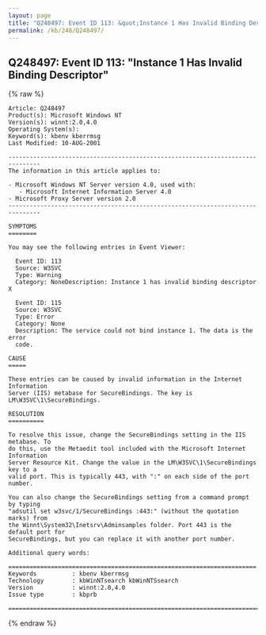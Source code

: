```yaml
---
layout: page
title: "Q248497: Event ID 113: &quot;Instance 1 Has Invalid Binding Descriptor&quot;"
permalink: /kb/248/Q248497/
---
```


## Q248497: Event ID 113: &quot;Instance 1 Has Invalid Binding Descriptor&quot;

{% raw %}

	Article: Q248497
	Product(s): Microsoft Windows NT
	Version(s): winnt:2.0,4.0
	Operating System(s): 
	Keyword(s): kbenv kberrmsg
	Last Modified: 10-AUG-2001
	
	-------------------------------------------------------------------------------
	The information in this article applies to:
	
	- Microsoft Windows NT Server version 4.0, used with:
	   - Microsoft Internet Information Server 4.0 
	- Microsoft Proxy Server version 2.0 
	-------------------------------------------------------------------------------
	
	SYMPTOMS
	========
	
	You may see the following entries in Event Viewer:
	
	  Event ID: 113
	  Source: W3SVC
	  Type: Warning
	  Category: NoneDescription: Instance 1 has invalid binding descriptor X
	
	  Event ID: 115
	  Source: W3SVC
	  Type: Error
	  Category: None
	  Description: The service could not bind instance 1. The data is the error
	  code.
	
	CAUSE
	=====
	
	These entries can be caused by invalid information in the Internet Information
	Server (IIS) metabase for SecureBindings. The key is LM\W3SVC\1\SecureBindings.
	
	RESOLUTION
	==========
	
	To resolve this issue, change the SecureBindings setting in the IIS metabase. To
	do this, use the Metaedit tool included with the Microsoft Internet Information
	Server Resource Kit. Change the value in the LM\W3SVC\1\SecureBindings key to a
	valid port. This is typically 443, with ":" on each side of the port number.
	
	You can also change the SecureBindings setting from a command prompt by typing
	"adsutil set w3svc/1/SecureBindings :443:" (without the quotation marks) from
	the Winnt\System32\Inetsrv\Adminsamples folder. Port 443 is the default port for
	SecureBindings, but you can replace it with another port number.
	
	Additional query words:
	
	======================================================================
	Keywords          : kbenv kberrmsg 
	Technology        : kbWinNTsearch kbWinNTSsearch
	Version           : winnt:2.0,4.0
	Issue type        : kbprb
	
	=============================================================================
	

{% endraw %}
